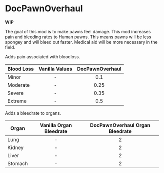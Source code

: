 # DocPawnOverhaul

**WIP**

The goal of this mod is to make pawns feel damage. This mod increases pain and bleeding rates to Human pawns. This means pawns will be less spongey and will bleed out faster. Medical aid will be more necessary in the field.


Adds pain associated with bloodloss.

| Blood Loss | Vanilla Values | DocPawnOverhaul |
| ------------- | :-------------: | :-------------: |
| Minor | - | 0.1 |
| Moderate | - | 0.25 |
| Severe | - | 0.35 |
| Extreme | - | 0.5 |

Adds a bleedrate to organs.

| Organ | Vanilla Organ Bleedrate | DocPawnOverhaul Organ Bleedrate |
| ------------- | :-------------: | :-------------: |
|Lung|-|2|
|Kidney|-|2|
|Liver|-|2|
|Stomach|-|2|
